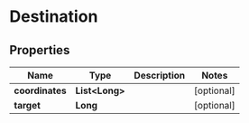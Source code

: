 

# Destination

## Properties

Name | Type | Description | Notes
------------ | ------------- | ------------- | -------------
**coordinates** | **List&lt;Long&gt;** |  |  [optional]
**target** | **Long** |  |  [optional]



